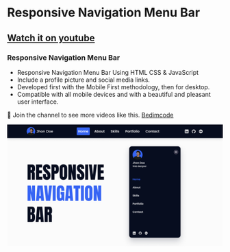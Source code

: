 # Responsive Navigation Menu Bar
## [Watch it on youtube](https://youtu.be/1sBYOt3d1DA)
### Responsive Navigation Menu Bar

- Responsive Navigation Menu Bar Using HTML CSS & JavaScript
- Include a profile picture and social media links.
- Developed first with the Mobile First methodology, then for desktop.
- Compatible with all mobile devices and with a beautiful and pleasant user interface.

💙 Join the channel to see more videos like this. [Bedimcode](https://www.youtube.com/@Bedimcode)

![preview img](/preview.png)
